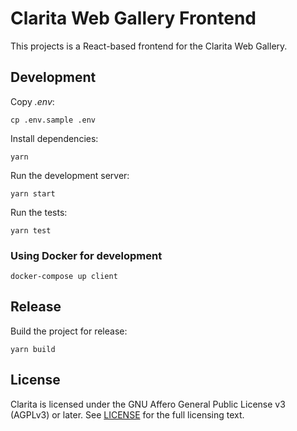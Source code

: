 # Clarita Web Gallery Frontend

This projects is a React-based frontend for the Clarita Web Gallery.

## Development

Copy _.env_:

    cp .env.sample .env

Install dependencies:

    yarn

Run the development server:

    yarn start

Run the tests:

    yarn test

### Using Docker for development

    docker-compose up client

## Release

Build the project for release:

    yarn build

## License

Clarita is licensed under the GNU Affero General Public License v3 (AGPLv3) or later.
See [LICENSE](LICENSE) for the full licensing text.
